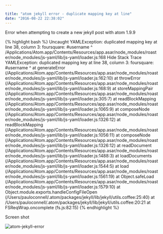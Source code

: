 ```yaml
---

title: "atom jekyll error - duplicate mapping key at line"
date: "2016-08-22 22:38:02"
---
```

Error when attempting to create a new jekyll post with atom 1.9.9

{% highlight bash %}
Uncaught YAMLException: duplicated mapping key at line 38, column 3: foursquare: #username ^
/Applications/Atom.app/Contents/Resources/app.asar/node_modules/roaster/node_modules/js-yaml/lib/js-yaml/loader.js:168
Hide Stack Trace
YAMLException: duplicated mapping key at line 38, column 3:
foursquare: #username ^
at generateError (/Applications/Atom.app/Contents/Resources/app.asar/node_modules/roaster/node_modules/js-yaml/lib/js-yaml/loader.js:162:10)
at throwError (/Applications/Atom.app/Contents/Resources/app.asar/node_modules/roaster/node_modules/js-yaml/lib/js-yaml/loader.js:168:9)
at storeMappingPair (/Applications/Atom.app/Contents/Resources/app.asar/node_modules/roaster/node_modules/js-yaml/lib/js-yaml/loader.js:305:7)
at readBlockMapping (/Applications/Atom.app/Contents/Resources/app.asar/node_modules/roaster/node_modules/js-yaml/lib/js-yaml/loader.js:1065:9)
at composeNode (/Applications/Atom.app/Contents/Resources/app.asar/node_modules/roaster/node_modules/js-yaml/lib/js-yaml/loader.js:1326:12)
at readBlockMapping (/Applications/Atom.app/Contents/Resources/app.asar/node_modules/roaster/node_modules/js-yaml/lib/js-yaml/loader.js:1056:11)
at composeNode (/Applications/Atom.app/Contents/Resources/app.asar/node_modules/roaster/node_modules/js-yaml/lib/js-yaml/loader.js:1326:12)
at readDocument (/Applications/Atom.app/Contents/Resources/app.asar/node_modules/roaster/node_modules/js-yaml/lib/js-yaml/loader.js:1488:3)
at loadDocuments (/Applications/Atom.app/Contents/Resources/app.asar/node_modules/roaster/node_modules/js-yaml/lib/js-yaml/loader.js:1544:5)
at load (/Applications/Atom.app/Contents/Resources/app.asar/node_modules/roaster/node_modules/js-yaml/lib/js-yaml/loader.js:1561:19)
at Object.safeLoad (/Applications/Atom.app/Contents/Resources/app.asar/node_modules/roaster/node_modules/js-yaml/lib/js-yaml/loader.js:1579:10)
at Object.module.exports.handleConfigFileOpen (/Users/pauloconnell/.atom/packages/jekyll/lib/jekyll/utils.coffee:25:40)
at /Users/pauloconnell/.atom/packages/jekyll/lib/jekyll/utils.coffee:20:21
at FSReqWrap.oncomplete (fs.js:82:15)
{% endhighlight %}

Screen shot

![atom-jekyll-error]({{site.url}}/images/2016/08/22/atom-jekyll-error.png)
